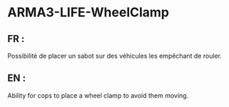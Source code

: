 # ARMA3-LIFE-WheelClamp

## FR :
Possibilité de placer un sabot sur des véhicules les empêchant de rouler.

## EN : 
Ability for cops to place a wheel clamp to avoid them moving.